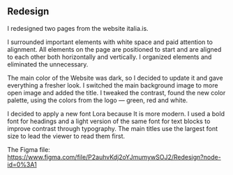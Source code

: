Redesign
-----
I redesigned two pages from the website italia.is.

I surrounded important elements with white space and paid attention to alignment. 
All elements on the page are positioned to start and are aligned to each other both horizontally and vertically. 
I organized elements and eliminated the unnecessary.

The main color of the Website was dark, so I decided to update it and gave everything a fresher look.
I switched the main background image to more open image and added the title.
I tweaked the contrast, found the new color palette, using the colors from the logo — green, red and white.

I decided to apply a new font Lora because It is more modern.
I used a bold font for headings and a light version of the same font for text blocks to improve contrast through typography. 
The main titles use the largest font size to lead the viewer to read them first.

The Figma file: https://www.figma.com/file/P2auhvKdj2oYJmumywSOJ2/Redesign?node-id=0%3A1

